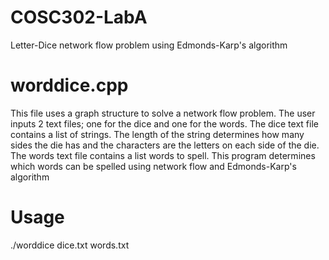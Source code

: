 # COSC302-LabA
Letter-Dice network flow problem using Edmonds-Karp's algorithm

# worddice.cpp
This file uses a graph structure to solve a network flow problem. The user inputs 2 
text files; one for the dice and one for the words. The dice text file contains a list 
of strings. The length of the string determines how many sides the die has and the 
characters are the letters on each side of the die. The words text file contains a list 
words to spell. This program determines which words can be spelled using network flow
and Edmonds-Karp's algorithm

# Usage

./worddice dice.txt words.txt

